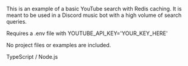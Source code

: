 This is an example of a basic YouTube search with Redis caching. It is meant to be used in a Discord music bot with a high volume of search queries.

Requires a .env file with YOUTUBE_API_KEY='YOUR_KEY_HERE'

No project files or examples are included.

TypeScript / Node.js